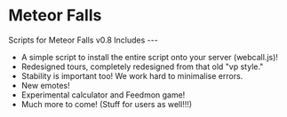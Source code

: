 Meteor Falls
=======

Scripts for Meteor Falls v0.8
Includes ---

* A simple script to install the entire script onto your server (webcall.js)!
* Redesigned tours, completely redesigned from that old "vp style."
* Stability is important too! We work hard to minimalise errors.
* New emotes!
* Experimental calculator and Feedmon game!
* Much more to come! (Stuff for users as well!!!)
